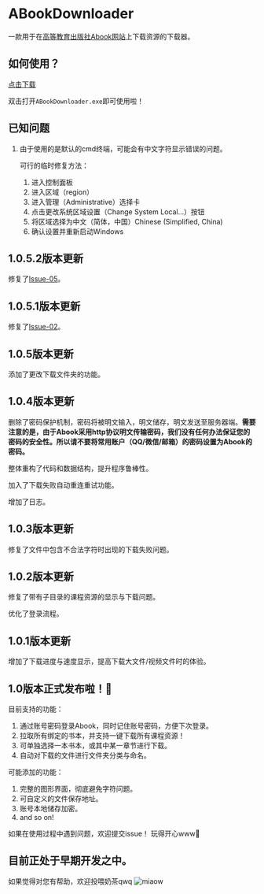 # ABookDownloader

一款用于在[高等教育出版社Abook网站](http://abook.hep.com.cn)上下载资源的下载器。

## 如何使用？

[点击下载](https://github.com/HEIGE-PCloud/ABookDownloader/releases/download/1.0.5.2/ABookDownloaderV1.0.5.2.exe)

双击打开`ABookDownloader.exe`即可使用啦！

## 已知问题

1. 由于使用的是默认的cmd终端，可能会有中文字符显示错误的问题。

   可行的临时修复方法：
   1. 进入控制面板
   2. 进入区域（region）
   3. 进入管理（Administrative）选择卡
   4. 点击更改系统区域设置（Change System Local...）按钮
   5. 将区域选择为中文（简体，中国）Chinese (Simplified, China)
   6. 确认设置并重新启动Windows

## 1.0.5.2版本更新

修复了[Issue-05](https://github.com/HEIGE-PCloud/ABookDownloader/issues/5)。

## 1.0.5.1版本更新

修复了[Issue-02](https://github.com/HEIGE-PCloud/ABookDownloader/issues/2)。

## 1.0.5版本更新

添加了更改下载文件夹的功能。

## 1.0.4版本更新

删除了密码保护机制，密码将被明文输入，明文储存，明文发送至服务器端。**需要注意的是，由于Abook采用http协议明文传输密码，我们没有任何办法保证您的密码的安全性。所以请不要将常用账户（QQ/微信/邮箱）的密码设置为Abook的密码。**

整体重构了代码和数据结构，提升程序鲁棒性。

加入了下载失败自动重连重试功能。

增加了日志。

## 1.0.3版本更新

修复了文件中包含不合法字符时出现的下载失败问题。

## 1.0.2版本更新

修复了带有子目录的课程资源的显示与下载问题。

优化了登录流程。

## 1.0.1版本更新

增加了下载进度与速度显示，提高下载大文件/视频文件时的体验。

## 1.0版本正式发布啦！🎉

目前支持的功能：
1. 通过账号密码登录Abook，同时记住账号密码，方便下次登录。
2. 拉取所有绑定的书本，并支持一键下载所有课程资源！
3. 可单独选择一本书本，或其中某一章节进行下载。
4. 自动对下载的文件进行文件夹分类与命名。

可能添加的功能：
1. 完整的图形界面，彻底避免字符问题。
2. 可自定义的文件保存地址。
3. 账号本地储存加密。
4. and so on!

如果在使用过程中遇到问题，欢迎提交issue！
玩得开心www🎈


## 目前正处于早期开发之中。

如果觉得对您有帮助，欢迎投喂奶茶qwq
![miaow](https://ed1toa.bn.files.1drv.com/y4mvxzPxCdZAMpxhZAi6ghIkRKhj3OYl6BR37714KsBvir85uzfCYDPkzjkBIjiRiqCJkIC9dw5myG2Oqbqc9UIgkrOTt3mYAcsGhrO2nBgkcA3IyPlkiKr_DuFBYaea-tqdBhvdj8l0CzVksRJNQRLwaWus-NUHHWZPXYBtZIxtUdoGHAdjY3Y6uEZg8c521hl01S3ZbObnH1FWXg288Qyjg?width=356&height=356&cropmode=none)
